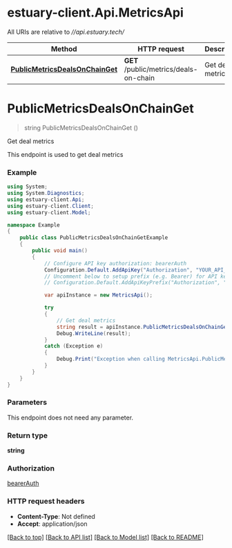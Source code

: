 # estuary-client.Api.MetricsApi

All URIs are relative to *//api.estuary.tech/*

Method | HTTP request | Description
------------- | ------------- | -------------
[**PublicMetricsDealsOnChainGet**](MetricsApi.md#publicmetricsdealsonchainget) | **GET** /public/metrics/deals-on-chain | Get deal metrics

<a name="publicmetricsdealsonchainget"></a>
# **PublicMetricsDealsOnChainGet**
> string PublicMetricsDealsOnChainGet ()

Get deal metrics

This endpoint is used to get deal metrics

### Example
```csharp
using System;
using System.Diagnostics;
using estuary-client.Api;
using estuary-client.Client;
using estuary-client.Model;

namespace Example
{
    public class PublicMetricsDealsOnChainGetExample
    {
        public void main()
        {
            // Configure API key authorization: bearerAuth
            Configuration.Default.AddApiKey("Authorization", "YOUR_API_KEY");
            // Uncomment below to setup prefix (e.g. Bearer) for API key, if needed
            // Configuration.Default.AddApiKeyPrefix("Authorization", "Bearer");

            var apiInstance = new MetricsApi();

            try
            {
                // Get deal metrics
                string result = apiInstance.PublicMetricsDealsOnChainGet();
                Debug.WriteLine(result);
            }
            catch (Exception e)
            {
                Debug.Print("Exception when calling MetricsApi.PublicMetricsDealsOnChainGet: " + e.Message );
            }
        }
    }
}
```

### Parameters
This endpoint does not need any parameter.

### Return type

**string**

### Authorization

[bearerAuth](../README.md#bearerAuth)

### HTTP request headers

 - **Content-Type**: Not defined
 - **Accept**: application/json

[[Back to top]](#) [[Back to API list]](../README.md#documentation-for-api-endpoints) [[Back to Model list]](../README.md#documentation-for-models) [[Back to README]](../README.md)
